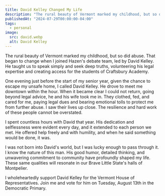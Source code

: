 ```yaml
---
title: David Kelley Changed My Life
description: "The rural beauty of Vermont marked my childhood, but so did abuse. That began to change when I joined Hazen's debate team..."
publishedAt: "2024-07-29T00:00:00-04:00"
tags:
  - personal
image:
  src: david.webp
  alt: David Kelley
---
```


The rural beauty of Vermont marked my childhood, but so did abuse. That began to change when I joined Hazen's debate team, led by David Kelley. He taught us to speak simply and seek deep truths, volunteering his legal expertise and creating access for the students of Craftsbury Academy.

One evening just before the start of my senior year, given the chance to escape my unsafe home, I called David Kelley. He drove to meet me downtown within the hour. When it became clear I could not return, going beyond legal advice, he and his wife took me in. They clothed, fed, and cared for me, paying legal dues and bearing emotional tolls to protect me from further abuse. I saw their lives up close. The resilience and hard work of these people cannot be overstated.

I spent countless hours with David that year. His dedication and selflessness were evident every day, and it extended to each person we met. He offered help freely and with humility, and when he said something would be done, it was.

I was not born into David's world, but I was lucky enough to pass through it. I know the nature of this man. His good humor, detailed thinking, and unwavering commitment to community have profoundly shaped my life. These same qualities will resonate in our Brave Little State's halls of Montpelier.

I wholeheartedly support David Kelley for the Vermont House of Representatives. Join me and vote for him on Tuesday, August 13th in the Democratic Primary.
